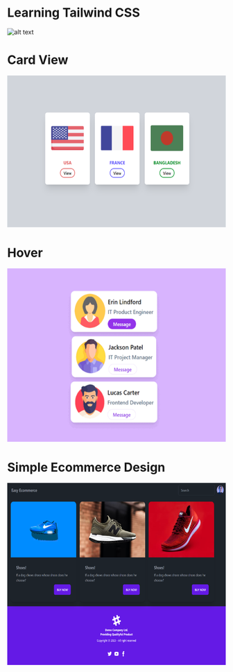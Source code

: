 # Learning Tailwind CSS

![alt text](https://miro.medium.com/v2/resize:fit:644/1*d7Xs5RnaqcQtKzbNrAOAYA.png)

# Card View

<p align="center">
  <img width="600" height="350" src="https://github.com/hasibulhasannirob/Tailwind-CSS/blob/main/Screenshots/cardView.PNG?raw=true">
</p>

# Hover

<p align="center">
  <img width="600" height="400" src="https://github.com/hasibulhasannirob/Tailwind-CSS/blob/main/Screenshots/hover.gif?raw=true">
</p>

# Simple Ecommerce Design 

<p align="center">
  <img width="645" height="420" src="https://github.com/hasibulhasannirob/Tailwind-CSS/blob/main/Screenshots/ecommerce.png?raw=true">
</p>
